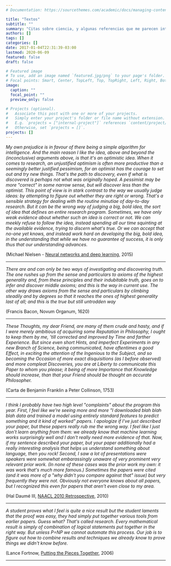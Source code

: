 ```yaml
---
# Documentation: https://sourcethemes.com/academic/docs/managing-content/

title: "Textos"
subtitle: ""
summary: "Citas sobre ciencia, y algunas referencias que me parecen interesantes"
authors: []
tags: []
categories: []
date: 2017-01-04T22:31:39-03:00
lastmod: 2020-06-09
featured: false
draft: false

# Featured image
# To use, add an image named `featured.jpg/png` to your page's folder.
# Focal points: Smart, Center, TopLeft, Top, TopRight, Left, Right, BottomLeft, Bottom, BottomRight.
image:
  caption: ""
  focal_point: ""
  preview_only: false

# Projects (optional).
#   Associate this post with one or more of your projects.
#   Simply enter your project's folder or file name without extension.
#   E.g. `projects = ["internal-project"]` references `content/project/deep-learning/index.md`.
#   Otherwise, set `projects = []`.
projects: []
---
```

*My own prejudice is in favour of there being a simple algorithm for intelligence. And the main reason I like the idea, above and beyond the (inconclusive) arguments above, is that it's an optimistic idea. When it comes to research, an unjustified optimism is often more productive than a seemingly better justified pessimism, for an optimist has the courage to set out and try new things. That's the path to discovery, even if what is discovered is perhaps not what was originally hoped. A pessimist may be more "correct" in some narrow sense, but will discover less than the optimist.
This point of view is in stark contrast to the way we usually judge ideas: by attempting to figure out whether they are right or wrong. 
That's a sensible strategy for dealing with the routine minutiae of day-to-day research. But it can be the wrong way of judging a big, bold idea, 
the sort of idea that defines an entire research program. Sometimes, we have only weak evidence about whether such an idea is correct or not. We can 
meekly refuse to follow the idea, instead spending all our time squinting at the available evidence, trying to discern what's true. Or 
we can accept that no-one yet knows, and instead work hard on developing the big, bold idea, in the understanding that 
while we have no guarantee of success, it is only thus that our understanding advances.*

(Michael Nielsen - [Neural networks and deep learning](http://neuralnetworksanddeeplearning.com/), 2015)

***

*There are and can only be two ways of investigating and discovering truth. The one rushes up from the sense and particulars to axioms of the highest generality and, from these
principles and their indubitable truth, goes on to infer and discover middle axioms; and this is the way in current use. The other way draws axioms from the sense and particulars by
climbing steadily and by degrees so that it reaches the ones of highest generality last of all; and this is the true but still untrodden way*

(Francis Bacon, Novum Organum, 1620) 

***

*These Thoughts, my dear Friend, are many of them crude and hasty, and if I were merely ambitious of acquiring some Reputation in Philosophy, I ought to keep them by me, ’till
corrected and improved by Time and farther Experience. But since even short Hints, and imperfect Experiments in any new Branch of Science, being communicated, have oftentimes a good
Effect, in exciting the attention of the Ingenious to the Subject, and so becoming the Occasion of more exact disquisitions (as I before observed) and more compleat Discoveries, you
are at Liberty to communicate this Paper to whom you please; it being of more Importance that Knowledge should increase, than that your Friend should be thought an accurate
Philosopher.*

(Carta de Benjamin Franklin a Peter Collinson, 1753)


***
*I think I probably have two high level "complaints" about the program this year. First, I feel like we're seeing more and more "I downloaded blah blah blah data and trained a model
using entirely standard features to predict something and it kind of worked" papers. I apologize if I've just described your paper, but these papers really rub me the wrong way. I
feel like I just don't learn anything from them: we already know that machine learning works surprisingly well and I don't really need more evidence of that. Now, if my sentence
described your paper, but your paper additionally had a really interesting analysis that helps us understand something about language, then you rock! Second, I saw a lot of
presentations were speakers were somewhat embarassingly unaware of very prominent very relevant prior work. (In none of these cases was the prior work my own: it was work that's much
more famous.) Sometimes the papers were cited (and it was more of a "why didn't you compare against that" issue) but very frequently they were not. Obviously not everyone knows about
all papers, but I recognized this even for papers that aren't even close to my area.* 

(Hal Daumé III, [NAACL 2010 Retrospective](https://nlpers.blogspot.com/2010/06/naacl-2010-retrospective.html), 2010)


***

 *A student proves what I feel is quite a nice result but the student laments that the proof was easy, they had simply put together various tools from earlier papers. Guess what?
 That's called research. Every mathematical result is simply of combination of logical statements put together in the right way. But unless P=NP we cannot automate this process. Our
 job is to figure out how to combine results and techniques we already know to prove things we didn't know before.*

(Lance Fortnow,  [Putting the Pieces Together](https://blog.computationalcomplexity.org/2006/09/putting-pieces-together.html), 2006)

***

